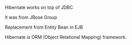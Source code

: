Hibernate works on top of JDBC

It was from JBose Group

Replacement from Entity Bean in EJB

Hibernate is ORM (Object Relational Mapping) framework.